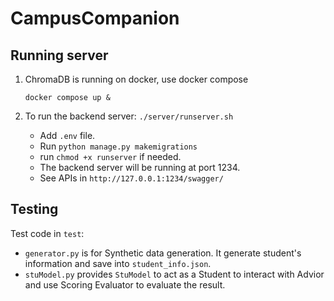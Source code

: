# CampusCompanion

## Running server

1. ChromaDB is running on docker, use docker compose

    `docker compose up &`

2. To run the backend server:
`./server/runserver.sh`

    * Add `.env` file.
    * Run `python manage.py makemigrations`
    * run `chmod +x runserver` if needed. 
    * The backend server will be running at port 1234.
    * See APIs in `http://127.0.0.1:1234/swagger/`

## Testing
Test code in `test`:

* `generator.py` is for Synthetic data generation. It generate student's information and save into `student_info.json`.
* `stuModel.py` provides `StuModel` to act as a Student to interact with Advior and use Scoring Evaluator to evaluate the result.

